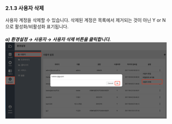 ### 2.1.3 사용자 삭제

사용자 계정을 삭제할 수 있습니다. 삭제된 계정은 목록에서 제거되는 것이 아닌  Y or N 으로 활성화/비활성화 표기됩니다.

##### a\)    환경설정 → 사용자 →  사용자 삭제 버튼을 클릭합니다.![](/image.kh/image.kh/사용자삭제.png)



